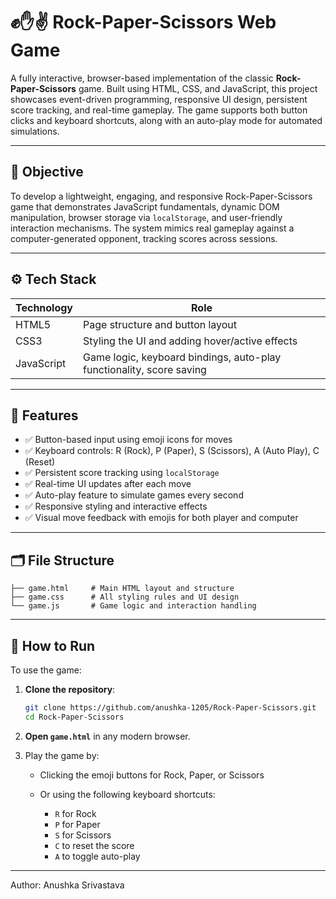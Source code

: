 # ✊✋✌️ Rock-Paper-Scissors Web Game

A fully interactive, browser-based implementation of the classic **Rock-Paper-Scissors** game. Built using HTML, CSS, and JavaScript, this project showcases event-driven programming, responsive UI design, persistent score tracking, and real-time gameplay. The game supports both button clicks and keyboard shortcuts, along with an auto-play mode for automated simulations.

---

## 🎯 Objective

To develop a lightweight, engaging, and responsive Rock-Paper-Scissors game that demonstrates JavaScript fundamentals, dynamic DOM manipulation, browser storage via `localStorage`, and user-friendly interaction mechanisms. The system mimics real gameplay against a computer-generated opponent, tracking scores across sessions.

---

## ⚙️ Tech Stack

| Technology  | Role                                                                 |
|-------------|----------------------------------------------------------------------|
| HTML5       | Page structure and button layout                                     |
| CSS3        | Styling the UI and adding hover/active effects                       |
| JavaScript  | Game logic, keyboard bindings, auto-play functionality, score saving |

---

## 🧩 Features

- ✅ Button-based input using emoji icons for moves  
- ✅ Keyboard controls: R (Rock), P (Paper), S (Scissors), A (Auto Play), C (Reset)  
- ✅ Persistent score tracking using `localStorage`  
- ✅ Real-time UI updates after each move  
- ✅ Auto-play feature to simulate games every second  
- ✅ Responsive styling and interactive effects  
- ✅ Visual move feedback with emojis for both player and computer  

---


## 🗂️ File Structure

```text
├── game.html     # Main HTML layout and structure  
├── game.css      # All styling rules and UI design  
└── game.js       # Game logic and interaction handling
```

---

## 🚀 How to Run

To use the game:

1. **Clone the repository**:
   ```bash
   git clone https://github.com/anushka-1205/Rock-Paper-Scissors.git
   cd Rock-Paper-Scissors
   ```
2. **Open `game.html`** in any modern browser.

3. Play the game by:

   - Clicking the emoji buttons for Rock, Paper, or Scissors

   - Or using the following keyboard shortcuts:
     - `R` for Rock  
     - `P` for Paper  
     - `S` for Scissors  
     - `C` to reset the score  
     - `A` to toggle auto-play  

---
Author: Anushka Srivastava
